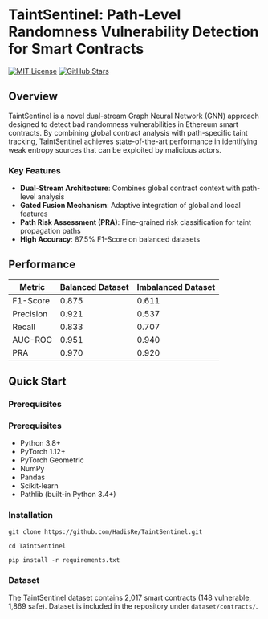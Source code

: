 # TaintSentinel: Path-Level Randomness Vulnerability Detection for Smart Contracts

[![MIT License](https://img.shields.io/badge/License-MIT-green.svg)](https://choosealicense.com/licenses/mit/)
[![GitHub Stars](https://img.shields.io/github/stars/HadisRe/TaintSentinel?style=social)](https://github.com/HadisRe/TaintSentinel/stargazers)


## Overview

TaintSentinel is a novel dual-stream Graph Neural Network (GNN) approach designed to detect bad randomness vulnerabilities in Ethereum smart contracts. By combining global contract analysis with path-specific taint tracking, TaintSentinel achieves state-of-the-art performance in identifying weak entropy sources that can be exploited by malicious actors.

### Key Features

- **Dual-Stream Architecture**: Combines global contract context with path-level analysis
- **Gated Fusion Mechanism**: Adaptive integration of global and local features  
- **Path Risk Assessment (PRA)**: Fine-grained risk classification for taint propagation paths
- **High Accuracy**: 87.5% F1-Score on balanced datasets

## Performance

| Metric | Balanced Dataset | Imbalanced Dataset |
|--------|-----------------|-------------------|
| F1-Score | 0.875 | 0.611 |
| Precision | 0.921 | 0.537 |
| Recall | 0.833 | 0.707 |
| AUC-ROC | 0.951 | 0.940 |
| PRA | 0.970 | 0.920 |

## Quick Start

### Prerequisites

### Prerequisites

- Python 3.8+
- PyTorch 1.12+
- PyTorch Geometric
- NumPy
- Pandas
- Scikit-learn
- Pathlib (built-in Python 3.4+)


### Installation

`git clone https://github.com/HadisRe/TaintSentinel.git`

`cd TaintSentinel`

`pip install -r requirements.txt`

### Dataset

The TaintSentinel dataset contains 2,017 smart contracts (148 vulnerable, 1,869 safe). Dataset is included in the repository under `dataset/contracts/`.
